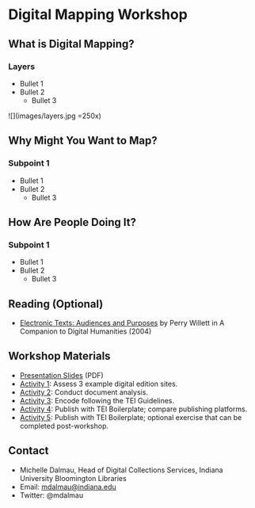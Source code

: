 # Digital Mapping Workshop

## What is Digital Mapping?

### Layers
* Bullet 1
* Bullet 2
  * Bullet 3

![](images/layers.jpg =250x)

## Why Might You Want to Map?

### Subpoint 1
* Bullet 1
* Bullet 2
  * Bullet 3

## How Are People Doing It?

### Subpoint 1
* Bullet 1
* Bullet 2
  * Bullet 3


## Reading (Optional)
* [Electronic Texts: Audiences and Purposes](http://www.digitalhumanities.org/companion/view?docId=blackwell/9781405103213/9781405103213.xml&chunk.id=ss1-3-6&toc.depth=1&toc.id=ss1-3-6&brand=9781405103213_brand) by Perry Willett in A Companion to Digital Humanities (2004)

## Workshop Materials

* [Presentation Slides](https://iu.box.com/s/bvbdsjqmx4cdcip320upvzp0i44ykth9) (PDF)
* [Activity 1](activity1.md): Assess 3 example digital edition sites.
* [Activity 2](activity2.md): Conduct document analysis.
* [Activity 3](activity3.md): Encode following the TEI Guidelines.
* [Activity 4](activity4.md): Publish with TEI Boilerplate; compare publishing platforms. 
* [Activity 5](activity5.md): Publish with TEI Boilerplate; optional exercise that can be completed post-workshop. 

## Contact
* Michelle Dalmau, Head of Digital Collections Services, Indiana University Bloomington Libraries
* Email: mdalmau@indiana.edu
* Twitter: @mdalmau
